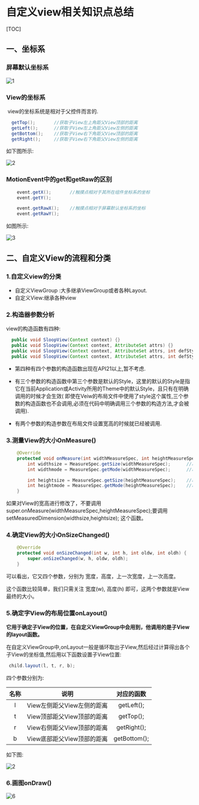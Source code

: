 # 自定义view相关知识点总结

[TOC]



## 一、坐标系	

### 屏幕默认坐标系

 ![1](C:\Users\C\Desktop\笔记\自定义view相关知识点总结\1.png)

### View的坐标系

​	view的坐标系统是相对于父控件而言的.

~~~~JAVA
  getTop();       //获取子View左上角距父View顶部的距离
  getLeft();      //获取子View左上角距父View左侧的距离
  getBottom();    //获取子View右下角距父View顶部的距离
  getRight();     //获取子View右下角距父View左侧的距离
~~~~

如下图所示:

 ![2](C:\Users\C\Desktop\笔记\自定义view相关知识点总结\2.png)

### MotionEvent中的get和getRaw的区别

~~~~JAVA
 	event.getX();       //触摸点相对于其所在组件坐标系的坐标
    event.getY();

    event.getRawX();    //触摸点相对于屏幕默认坐标系的坐标
    event.getRawY();
~~~~

如图所示:

 ![3](C:\Users\C\Desktop\笔记\自定义view相关知识点总结\3.png)

## 二、自定义View的流程和分类

### 1.自定义view的分类

* 自定义ViewGroup :大多继承ViewGroup或者各种Layout.
* 自定义View:继承各种view

### 2.构造器参数分析

view的构造函数有四种:

~~~~java
  public void SloopView(Context context) {}
  public void SloopView(Context context, AttributeSet attrs) {}
  public void SloopView(Context context, AttributeSet attrs, int defStyleAttr) {}
  public void SloopView(Context context, AttributeSet attrs, int defStyleAttr, int defStyleRes) {}
~~~~

* 第四种有四个参数的构造函数出现在API21以上,暂不考虑.


* 有三个参数的构造函数中第三个参数是默认的Style，这里的默认的Style是指它在当前Application或Activity所用的Theme中的默认Style，且只有在明确调用的时候才会生效( 即使在Veiw的布局文件中使用了style这个属性,三个参数的构造函数也不会调用,必须在代码中明确调用三个参数的构造方法,才会被调用).
* 有两个参数的构造参数在布局文件设置宽高的时候就已经被调用.

### 3.测量View的大小OnMeasure()

~~~~JAVA
    @Override
    protected void onMeasure(int widthMeasureSpec, int heightMeasureSpec) {
        int widthsize = MeasureSpec.getSize(widthMeasureSpec);      //取出宽度的确切数值
        int widthmode = MeasureSpec.getMode(widthMeasureSpec);      //取出宽度的测量模式

        int heightsize = MeasureSpec.getSize(heightMeasureSpec);    //取出高度的确切数值
        int heightmode = MeasureSpec.getMode(heightMeasureSpec);    //取出高度的测量模式
    }
~~~~

如果对View的宽高进行修改了，不要调用super.onMeasure(widthMeasureSpec,heightMeasureSpec);要调用setMeasuredDimension(widthsize,heightsize); 这个函数。

### 4.确定View的大小OnSizeChanged()

~~~~JAVA
    @Override
    protected void onSizeChanged(int w, int h, int oldw, int oldh) {
        super.onSizeChanged(w, h, oldw, oldh);
    }
~~~~

可以看出，它又四个参数，分别为 宽度，高度，上一次宽度，上一次高度。

这个函数比较简单，我们只需关注 宽度(w), 高度(h) 即可，这两个参数就是View最终的大小。

### 5.确定字View的布局位置onLayout()

**它用于确定子View的位置，在自定义ViewGroup中会用到，他调用的是子View的layout函数。**

在自定义ViewGroup中,onLayout一般是循环取出子View,然后经过计算得出各个子View的坐标值,然后用以下函数设置子View位置:

~~~~JAVA
 child.layout(l, t, r, b);
~~~~

四个参数分别为:

|  名称  |        说明         |    对应的函数     |
| :--: | :---------------: | :----------: |
|  l   | View左侧距父View左侧的距离 |  getLeft();  |
|  t   | View顶部距父View顶部的距离 |  getTop();   |
|  r   | View右侧距父View顶部的距离 | getRight();  |
|  b   | View底部距父View顶部的距离 | getBottom(); |

如下图:

 ![2](C:\Users\C\Desktop\笔记\自定义view相关知识点总结\2.png)

### 6.画图onDraw()

 ![6](C:\Users\C\Desktop\笔记\自定义view相关知识点总结\6.png)